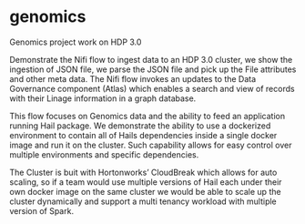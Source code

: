 # genomics

Genomics project work on HDP 3.0

Demonstrate the Nifi flow to ingest data to an HDP 3.0 cluster, we show the ingestion of JSON file, we parse the JSON file and pick up the File attributes and other meta data. The Nifi flow invokes an updates to the Data Governance component (Atlas) which enables a search and view of records with their Linage information in a graph database.

This flow focuses on Genomics data and the ability to feed an application running Hail package. We demonstrate the ability to use a dockerized environment to contain all of Hails dependencies inside a single docker image and run it on the cluster. Such capability allows for easy control over multiple environments and specific dependencies.

The Cluster is buit with Hortonworks’ CloudBreak which allows for auto scaling, so if a team would use multiple versions of Hail each under their own docker image on the same cluster we would be able to scale up the cluster dynamically and support a multi tenancy workload with multiple version of Spark.
